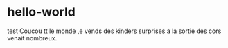 # hello-world
test
Coucou tt le monde ,e vends des kinders surprises a la sortie des cors venait nombreux.
